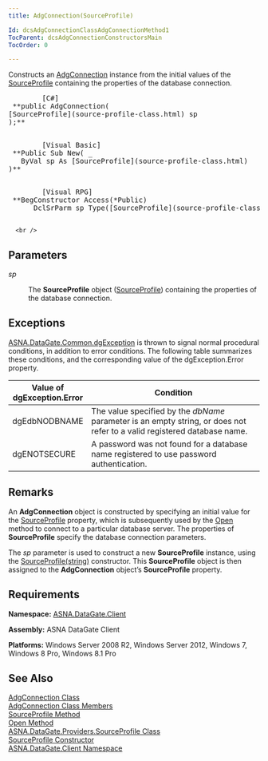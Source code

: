 ```yaml
---
title: AdgConnection(SourceProfile)

Id: dcsAdgConnectionClassAdgConnectionMethod1
TocParent: dcsAdgConnectionConstructorsMain
TocOrder: 0

---
```


Constructs an [AdgConnection](adg-connection-class.html) instance from the initial values of the [ SourceProfile](adg-connection-class-source-profile-property.html) containing the properties of the database connection.
<pre class="prettyprint">
        <span class="lang">[C#]</span>
 **public AdgConnection(
[SourceProfile](source-profile-class.html) sp
);** 
      </pre>
<pre class="prettyprint">
        <span class="lang">[Visual Basic] </span>
 **Public Sub New( _
   ByVal sp As [SourceProfile](source-profile-class.html)
)** 
      </pre>
<pre class="prettyprint">
        <span class="lang">[Visual RPG]</span>
 **BegConstructor Access(*Public)
      DclSrParm sp Type([SourceProfile](source-profile-class.html))** 
      </pre>
      <br />

## Parameters

<dl>
        <dt />
</dl>

*sp* 
<dl>
        <dd>

The **SourceProfile** object ([SourceProfile](source-profile-class.html)) containing the properties of the database connection.
</dd>
</dl>

## Exceptions

[ASNA.DataGate.Common.dgException](dgexception-class.html) is thrown to signal normal procedural conditions, in addition to error conditions. The following table summarizes these conditions, and the corresponding value of the dgException.Error property.
<br />



| Value of 							<br /> 							dgException.Error | Condition |
| ---- | ---- |
| dgEdbNODBNAME | The value specified by the *dbName* parameter is an empty string, or does not refer to a valid registered database name. |
| dgENOTSECURE | A password was not found for a database name registered to use password authentication. |



## Remarks

An **AdgConnection** object is constructed by specifying an initial value for the [SourceProfile](adg-connection-class-source-profile-property.html) property, which is subsequently used by the [ Open](adg-connection-class-open-method.html) method to connect to a particular database server. The properties of **SourceProfile** specify the database connection parameters.

The *sp* parameter is used to construct a new **SourceProfile** instance, using the [SourceProfile(string)](source-profile-class-source-profile-constructor2.html) constructor. This **SourceProfile** object is then assigned to the **AdgConnection** object’s **SourceProfile** property.
## Requirements

<span> **Namespace:** [ASNA.DataGate.Client](datagate-client-namespace.html) </span> 

<span> **Assembly:** ASNA DataGate Client</span> 

<span> **Platforms:** Windows Server 2008 R2, Windows Server 2012, Windows 7, Windows 8 Pro, Windows 8.1 Pro</span> 
## See Also


[AdgConnection Class](adg-connection-class.html)
      <br />
[AdgConnection Class Members](adg-connection-members.html)
      <br />
[SourceProfile Method](adg-connection-class-source-profile-property.html)
      <br />
[Open Method](adg-connection-class-open-method.html)
      <br />
[ASNA.DataGate.Providers.SourceProfile Class](source-profile-class.html)
      <br />
      [SourceProfile 
					Constructor](source-profile-class-source-profile-constructor2.html)
      <br />
[ASNA.DataGate.Client Namespace](datagate-client-namespace.html)

